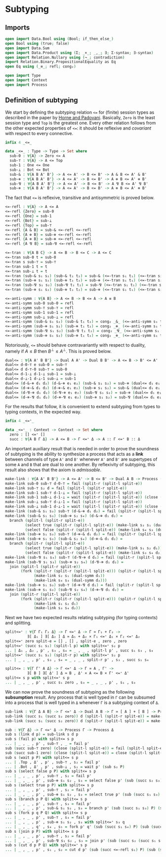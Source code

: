 # Subtyping

## Imports

```agda
open import Data.Bool using (Bool; if_then_else_)
open Bool using (true; false)
open import Data.Sum
open import Data.Product using (Σ; _×_; _,_; ∃; Σ-syntax; ∃-syntax)
open import Relation.Nullary using (¬_; contradiction)
import Relation.Binary.PropositionalEquality as Eq
open Eq using (_≡_; refl; cong₂)

open import Type
open import Context
open import Process
```

## Definition of subtyping

We start by defining the subtyping relation `<=` for (finite)
session types as described in the paper by [Horne and
Padovani](http://dx.doi.org/10.1016/j.jlamp.2024.100986). Basically,
`Zero` is the least session type and `Top` is the greatest
one. Every other relation follows from the other expected properties
of `<=`: it should be reflexive and *covariant* with respect to
every connective.

```agda
infix 4 _<=_

data _<=_ : Type -> Type -> Set where
  sub-0 : ∀{A} -> Zero <= A
  sub-⊤ : ∀{A} -> A <= Top
  sub-1 : One <= One
  sub-⊥ : Bot <= Bot
  sub-& : ∀{A B A' B'} -> A <= A' -> B <= B' -> A & B <= A' & B'
  sub-⊕ : ∀{A B A' B'} -> A <= A' -> B <= B' -> A ⊕ B <= A' ⊕ B'
  sub-⅋ : ∀{A B A' B'} -> A <= A' -> B <= B' -> A ⅋ B <= A' ⅋ B'
  sub-⊗ : ∀{A B A' B'} -> A <= A' -> B <= B' -> A ⊗ B <= A' ⊗ B'
```

The fact that `<=` is reflexive, transitive and antisymmetric is
proved below.

```agda
<=-refl : ∀{A} -> A <= A
<=-refl {Zero} = sub-0
<=-refl {One} = sub-1
<=-refl {Bot} = sub-⊥
<=-refl {Top} = sub-⊤
<=-refl {A & B} = sub-& <=-refl <=-refl
<=-refl {A ⊕ B} = sub-⊕ <=-refl <=-refl
<=-refl {A ⊗ B} = sub-⊗ <=-refl <=-refl
<=-refl {A ⅋ B} = sub-⅋ <=-refl <=-refl

<=-tran : ∀{A B C} -> A <= B -> B <= C -> A <= C
<=-tran sub-0 t = sub-0
<=-tran s sub-⊤ = sub-⊤
<=-tran sub-1 t = t
<=-tran sub-⊥ t = t
<=-tran (sub-& s₁ s₂) (sub-& t₁ t₂) = sub-& (<=-tran s₁ t₁) (<=-tran s₂ t₂)
<=-tran (sub-⊕ s₁ s₂) (sub-⊕ t₁ t₂) = sub-⊕ (<=-tran s₁ t₁) (<=-tran s₂ t₂)
<=-tran (sub-⅋ s₁ s₂) (sub-⅋ t₁ t₂) = sub-⅋ (<=-tran s₁ t₁) (<=-tran s₂ t₂)
<=-tran (sub-⊗ s₁ s₂) (sub-⊗ t₁ t₂) = sub-⊗ (<=-tran s₁ t₁) (<=-tran s₂ t₂)

<=-anti-symm : ∀{A B} -> A <= B -> B <= A -> A ≡ B
<=-anti-symm sub-0 sub-0 = refl
<=-anti-symm sub-⊤ sub-⊤ = refl
<=-anti-symm sub-1 sub-1 = refl
<=-anti-symm sub-⊥ sub-⊥ = refl
<=-anti-symm (sub-& s₁ s₂) (sub-& t₁ t₂) = cong₂ _&_ (<=-anti-symm s₁ t₁) (<=-anti-symm s₂ t₂)
<=-anti-symm (sub-⊕ s₁ s₂) (sub-⊕ t₁ t₂) = cong₂ _⊕_ (<=-anti-symm s₁ t₁) (<=-anti-symm s₂ t₂)
<=-anti-symm (sub-⅋ s₁ s₂) (sub-⅋ t₁ t₂) = cong₂ _⅋_ (<=-anti-symm s₁ t₁) (<=-anti-symm s₂ t₂)
<=-anti-symm (sub-⊗ s₁ s₂) (sub-⊗ t₁ t₂) = cong₂ _⊗_ (<=-anti-symm s₁ t₁) (<=-anti-symm s₂ t₂)
```

Notoriously, `<=` should behave contravariantly with respect to
duality, namely if $A \leq B$ then $B^\bot \leq A^\bot$. This is
proved below.

```agda
dual<= : ∀{A A' B B'} -> Dual A A' -> Dual B B' -> A <= B -> B' <= A'
dual<= d-0-⊤ e sub-0 = sub-⊤
dual<= d d-⊤-0 sub-⊤ = sub-0
dual<= d-1-⊥ d-1-⊥ sub-1 = sub-⊥
dual<= d-⊥-1 d-⊥-1 sub-⊥ = sub-1
dual<= (d-&-⊕ d₁ d₂) (d-&-⊕ e₁ e₂) (sub-& s₁ s₂) = sub-⊕ (dual<= d₁ e₁ s₁) (dual<= d₂ e₂ s₂)
dual<= (d-⊕-& d₁ d₂) (d-⊕-& e₁ e₂) (sub-⊕ s₁ s₂) = sub-& (dual<= d₁ e₁ s₁) (dual<= d₂ e₂ s₂)
dual<= (d-⅋-⊗ d₁ d₂) (d-⅋-⊗ e₁ e₂) (sub-⅋ s₁ s₂) = sub-⊗ (dual<= d₁ e₁ s₁) (dual<= d₂ e₂ s₂)
dual<= (d-⊗-⅋ d₁ d₂) (d-⊗-⅋ e₁ e₂) (sub-⊗ s₁ s₂) = sub-⅋ (dual<= d₁ e₁ s₁) (dual<= d₂ e₂ s₂)
```

For the results that follow, it is convenient to extend subtyping
from types to typing contexts, in the expected way.

```agda
infix 4 _<=⁺_

data _<=⁺_ : Context -> Context -> Set where
  zero : [] <=⁺ []
  succ : ∀{A B Γ Δ} -> A <= B -> Γ <=⁺ Δ -> A :: Γ <=⁺ B :: Δ
```

An important auxiliary result that is needed in order to prove the
soundness of subtyping is the ability to synthesize a process that
acts as a **link** between channels of type `A'` and `B'` whenever
`A'` and `B'` are supertypes of some `A` and `B` that are dual to
one another. By reflexivity of subtyping, this result also shows
that the axiom is *admissable*.

```agda
make-link : ∀{A A' B B'} -> A <= A' -> B <= B' -> Dual A B -> Process (A' :: B' :: [])
make-link sub-0 sub-⊤ d-0-⊤ = fail (split-r (split-l split-e))
make-link sub-⊤ s₂ d = fail (split-l (split-r split-e))
make-link sub-1 sub-⊤ d-1-⊥ = fail (split-r (split-l split-e))
make-link sub-1 sub-⊥ d-1-⊥ = wait (split-r (split-l split-e)) (close (split-l split-e))
make-link sub-⊥ sub-⊤ d-⊥-1 = fail (split-r (split-l split-e))
make-link sub-⊥ sub-1 d-⊥-1 = wait (split-l (split-r split-e)) (close (split-l split-e))
make-link (sub-& s₁ s₃) sub-⊤ (d-&-⊕ d₁ d₂) = fail (split-r (split-l split-e))
make-link (sub-& s₁ s₃) (sub-⊕ s₂ s₄) (d-&-⊕ d₁ d₂) =
  branch (split-l (split-r split-e))
         (select true (split-r (split-l split-e)) (make-link s₂ s₁ (dual-symm d₁)))
         (select false (split-r (split-l split-e)) (make-link s₄ s₃ (dual-symm d₂)))
make-link (sub-⊕ s₁ s₃) sub-⊤ (d-⊕-& d₁ d₂) = fail (split-r (split-l split-e))
make-link (sub-⊕ s₁ s₃) (sub-& s₂ s₄) (d-⊕-& d₁ d₂) =
  branch (split-r (split-l split-e))
         (select true (split-r (split-l split-e)) (make-link s₁ s₂ d₁))
         (select false (split-r (split-l split-e)) (make-link s₃ s₄ d₂))
make-link (sub-⅋ s₁ s₃) sub-⊤ (d-⅋-⊗ d d₁) = fail (split-r (split-l split-e))
make-link (sub-⅋ s₁ s₃) (sub-⊗ s₂ s₄) (d-⅋-⊗ d₁ d₂) =
  join (split-l (split-r split-e))
       (fork (split-r (split-r (split-l split-e))) (split-r (split-l split-e))
             (make-link s₂ s₁ (dual-symm d₁))
             (make-link s₄ s₃ (dual-symm d₂)))
make-link (sub-⊗ s₁ s₃) sub-⊤ (d-⊗-⅋ d d₁) = fail (split-r (split-l split-e))
make-link (sub-⊗ s₁ s₃) (sub-⅋ s₂ s₄) (d-⊗-⅋ d₁ d₂) =
  join (split-r (split-l split-e))
       (fork (split-r (split-r (split-l split-e))) (split-r (split-l split-e))
             (make-link s₁ s₂ d₁)
             (make-link s₃ s₄ d₂))
```

Next we have two expected results relating subtyping (for typing
contexts) and splitting.

```agda
split<=⁺ : ∀{Γ Γ₁ Γ₂ Δ} -> Γ <=⁺ Δ -> Γ ≃ Γ₁ + Γ₂ ->
          ∃[ Δ₁ ] ∃[ Δ₂ ] Δ ≃ Δ₁ + Δ₂ × Γ₁ <=⁺ Δ₁ × Γ₂ <=⁺ Δ₂
split<=⁺ zero split-e = [] , [] , split-e , zero , zero
split<=⁺ (succ s₁ s₂) (split-l p) with split<=⁺ s₂ p
... | Δ₁ , Δ₂ , p' , s₃ , s₄ = _ , _ , split-l p' , succ s₁ s₃ , s₄
split<=⁺ (succ s₁ s₂) (split-r p) with split<=⁺ s₂ p
... | _ , _ , p' , s₃ , s₄ = _ , _ , split-r p' , s₃ , succ s₁ s₄

split<= : ∀{Γ Γ' A Δ} -> Γ <=⁺ Δ -> Γ ≃ A , Γ' ->
          ∃[ B ] ∃[ Δ' ] Δ ≃ B , Δ' × A <= B × Γ' <=⁺ Δ'
split<= s p with split<=⁺ s p
... | _ , _ , p' , succ s₁ zero , s₃ = _ , _ , p' , s₁ , s₃
```

We can now prove the soundness of subtyping as the following
**subsumption** result. Any process that is well typed in `Γ` can be
subsumed into a process that is well typed in `Δ` whenever `Γ` is a
subtyping context of `Δ`.

```agda
sub-link : ∀{Γ Δ A B} -> Γ <=⁺ Δ -> Dual A B -> Γ ≃ [ A ] + [ B ] -> Process Δ
sub-link (succ s₁ (succ s₂ zero)) d (split-l (split-r split-e)) = make-link s₁ s₂ d
sub-link (succ s₁ (succ s₂ zero)) d (split-r (split-l split-e)) = make-link s₁ s₂ (dual-symm d)

sub : ∀{Γ Δ} -> Γ <=⁺ Δ -> Process Γ -> Process Δ
sub s (link d p) = sub-link s d p
sub s (fail p) with split<= s p
... | _ , _ , p' , sub-⊤ , _ = fail p'
sub (succ sub-⊤ zero) (close (split-l split-e)) = fail (split-l split-e)
sub (succ sub-1 zero) (close (split-l split-e)) = close (split-l split-e)
sub s (wait p P) with split<= s p
... | .Top , Δ' , p' , sub-⊤ , s₂ = fail p'
... | .Bot , Δ' , p' , sub-⊥ , s₂ = wait p' (sub s₂ P)
sub s (select false p P) with split<= s p
... | _ , _ , p' , sub-⊤ , s₂ = fail p'
... | _ , _ , p' , sub-⊕ s₁ s₂ , s₃ = select false p' (sub (succ s₂ s₃) P)
sub s (select true p P) with split<= s p
... | _ , _ , p' , sub-⊤ , s₂ = fail p'
... | _ , _ , p' , sub-⊕ s₁ s₂ , s₃ = select true p' (sub (succ s₁ s₃) P)
sub s (branch p P Q) with split<= s p
... | _ , _ , p' , sub-⊤ , s₃ = fail p'
... | _ , _ , p' , sub-& s₁ s₂ , s₃ = branch p' (sub (succ s₁ s₃) P) (sub (succ s₂ s₃) Q)
sub s (fork p q P Q) with split<= s p
... | _ , _ , p' , sub-⊤ , s₃ = fail p'
... | _ , _ , p' , sub-⊗ s₁ s₂ , s₃ with split<=⁺ s₃ q
... | _ , _ , q' , s₄ , s₅ = fork p' q' (sub (succ s₁ s₄) P) (sub (succ s₂ s₅) Q)
sub s (join p P) with split<= s p
... | _ , _ , p' , sub-⊤ , s₂ = fail p'
... | _ , _ , p' , sub-⅋ s₁ s₂ , s₃ = join p' (sub (succ s₂ (succ s₁ s₃)) P)
sub s (cut d p P Q) with split<=⁺ s p
... | _ , _ , p' , s₁ , s₂ = cut d p' (sub (succ <=-refl s₁) P) (sub (succ <=-refl s₂) Q)
```
